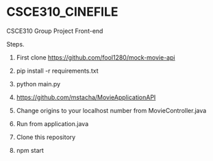 # CSCE310_CINEFILE
CSCE310 Group Project Front-end

Steps.

1. First clone https://github.com/fool1280/mock-movie-api
2. pip install -r requirements.txt
3. python main.py

4. https://github.com/mstacha/MovieApplicationAPI
5. Change origins to your localhost number from MovieController.java
6. Run from application.java

7. Clone this repository
8. npm start 